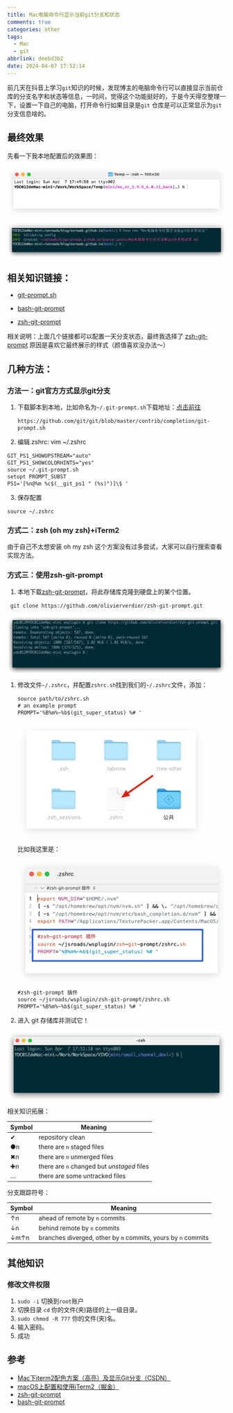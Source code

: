 ```yaml
---
title: Mac电脑命令行显示当前git分支和状态
comments: true
categories: other
tags:
  - Mac
  - git
abbrlink: deebd3b2
date: 2024-04-07 17:52:14
---
```


前几天在抖音上学习`git`知识的时候，发现博主的电脑命令行可以直接显示当前仓库的分支名字和状态等信息，一时间，觉得这个功能挺好的，于是今天得空整理一下，设置一下自己的电脑，打开命令行如果目录是`git` 仓库是可以正常显示为`git`分支信息啥的。
<!--more-->

## 最终效果

先看一下我本地配置后的效果图：

![image-20240407180011875](./Mac电脑命令行显示当前git分支和状态/image-20240407180011875.png)

![image-20240407180026229](./Mac电脑命令行显示当前git分支和状态/image-20240407180026229.png)

## 相关知识链接：

- [git-prompt.sh](https://github.com/git/git/blob/master/contrib/completion/git-prompt.sh)

- [bash-git-prompt](https://github.com/magicmonty/bash-git-prompt)
- [zsh-git-prompt](https://github.com/olivierverdier/zsh-git-prompt)

相关说明：上面几个链接都可以配置一天分支状态，最终我选择了 [zsh-git-prompt](https://github.com/olivierverdier/zsh-git-prompt) 原因是喜欢它最终展示的样式（颜值喜欢没办法～）

## 几种方法：

### 方法一：git官方方式显示git分支

1. 下载脚本到本地，比如命名为`~/.git-prompt.sh`下载地址：[点击前往](https://github.com/git/git/blob/master/contrib/completion/git-prompt.sh)

   ```shell
   https://github.com/git/git/blob/master/contrib/completion/git-prompt.sh
   ```

2. 编辑.zshrc: vim ~/.zshrc

```shell
GIT_PS1_SHOWUPSTREAM="auto"
GIT_PS1_SHOWCOLORHINTS="yes"
source ~/.git-prompt.sh
setopt PROMPT_SUBST
PS1='[%n@%m %c$(__git_ps1 " (%s)")]\$ '
```

3. 保存配置

```shell
source ~/.zshrc
```

### 方式二：zsh (oh my zsh)+iTerm2

由于自己不太想安装 oh my zsh 这个方案没有过多尝试，大家可以自行搜索查看实现方法。

### 方式三：使用zsh-git-prompt

1. 本地下载[zsh-git-prompt](https://github.com/olivierverdier/zsh-git-prompt)，将此存储库克隆到硬盘上的某个位置。

```shell
 git clone https://github.com/olivierverdier/zsh-git-prompt.git
```

![image-20240407182137245](./Mac电脑命令行显示当前git分支和状态/image-20240407182137245.png)

1. 修改文件`~/.zshrc`，并配置`zshrc.sh`找到我们的`~/.zshrc`文件，添加：

   ```shell
   source path/to/zshrc.sh
   # an example prompt
   PROMPT='%B%m%~%b$(git_super_status) %# '
   ```

   ![image-20240407182221176](./Mac电脑命令行显示当前git分支和状态/image-20240407182221176.png)

   比如我这里是：

   ![image-20240407182244078](./Mac电脑命令行显示当前git分支和状态/image-20240407182244078.png)

   ```shell
   #zsh-git-prompt 插件
   source ~/jsroads/wsplugin/zsh-git-prompt/zshrc.sh
   PROMPT='%B%m%~%b$(git_super_status) %# '
   ```

2. 进入 git 存储库并测试它！

![image-20240407182331283](./Mac电脑命令行显示当前git分支和状态/image-20240407182331283.png)

相关知识拓展：

| Symbol | Meaning                                    |
| ------ | ------------------------------------------ |
| ✔      | repository clean                           |
| ●n     | there are `n` staged files                 |
| ✖n     | there are `n` unmerged files               |
| ✚n     | there are `n` changed but *unstaged* files |
| …      | there are some untracked files             |

分支跟踪符号：

| Symbol | Meaning                                                      |
| ------ | ------------------------------------------------------------ |
| ↑n     | ahead of remote by `n` commits                               |
| ↓n     | behind remote by `n` commits                                 |
| ↓m↑n   | branches diverged, other by `m` commits, yours by `n` commits |

## 其他知识

###  修改文件权限

1. `sudo -i` 切换到`root`账户
2. 切换目录 `cd` 你的文件(夹)路径的上一级目录。
3. `sudo chmod -R 777` 你的文件(夹)名。
4. 输入密码。
5. 成功

## 参考

- [Mac下iterm2配色方案（高亮）及显示Git分支（CSDN）](https://blog.csdn.net/huangpb123/article/details/79631473)
- [macOS上配置和使用iTerm2（掘金）](https://juejin.cn/post/7129045402376126471)
- [zsh-git-prompt](https://github.com/olivierverdier/zsh-git-prompt)
- [bash-git-prompt](https://github.com/magicmonty/bash-git-prompt)
